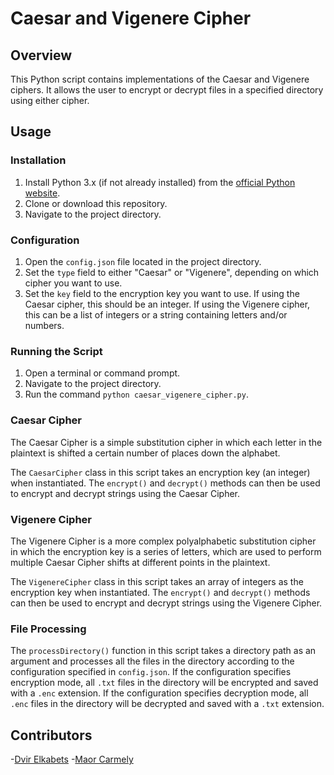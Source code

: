 # Caesar and Vigenere Cipher

## Overview

This Python script contains implementations of the Caesar and Vigenere ciphers. It allows the user to encrypt or decrypt files in a specified directory using either cipher.

## Usage

### Installation

1. Install Python 3.x (if not already installed) from the [official Python website](https://www.python.org/downloads/).
2. Clone or download this repository.
3. Navigate to the project directory.

### Configuration

1. Open the `config.json` file located in the project directory.
2. Set the `type` field to either "Caesar" or "Vigenere", depending on which cipher you want to use.
3. Set the `key` field to the encryption key you want to use. If using the Caesar cipher, this should be an integer. If using the Vigenere cipher, this can be a list of integers or a string containing letters and/or numbers.

### Running the Script

1. Open a terminal or command prompt.
2. Navigate to the project directory.
3. Run the command `python caesar_vigenere_cipher.py`.

### Caesar Cipher

The Caesar Cipher is a simple substitution cipher in which each letter in the plaintext is shifted a certain number of places down the alphabet.

The `CaesarCipher` class in this script takes an encryption key (an integer) when instantiated. The `encrypt()` and `decrypt()` methods can then be used to encrypt and decrypt strings using the Caesar Cipher.

### Vigenere Cipher

The Vigenere Cipher is a more complex polyalphabetic substitution cipher in which the encryption key is a series of letters, which are used to perform multiple Caesar Cipher shifts at different points in the plaintext.

The `VigenereCipher` class in this script takes an array of integers as the encryption key when instantiated. The `encrypt()` and `decrypt()` methods can then be used to encrypt and decrypt strings using the Vigenere Cipher.

### File Processing

The `processDirectory()` function in this script takes a directory path as an argument and processes all the files in the directory according to the configuration specified in `config.json`. If the configuration specifies encryption mode, all `.txt` files in the directory will be encrypted and saved with a `.enc` extension. If the configuration specifies decryption mode, all `.enc` files in the directory will be decrypted and saved with a `.txt` extension.

## Contributors

-[Dvir Elkabets](https://github.com/dvirelkabets)
-[Maor Carmely](https://github.com/maorcarmely)

